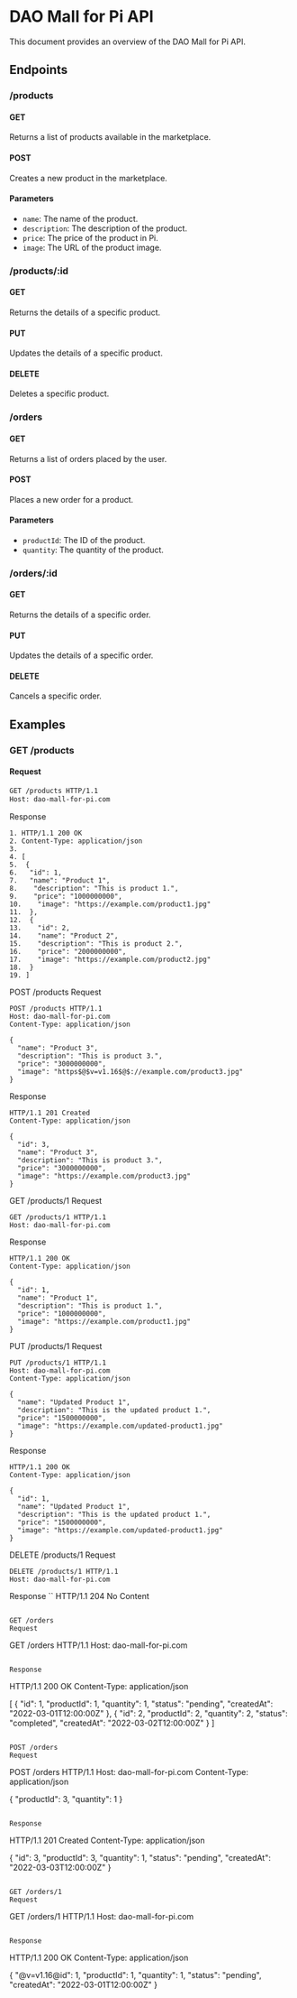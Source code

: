 # DAO Mall for Pi API

This document provides an overview of the DAO Mall for Pi API.

## Endpoints

### /products

#### GET

Returns a list of products available in the marketplace.

#### POST

Creates a new product in the marketplace.

#### Parameters

- `name`: The name of the product.
- `description`: The description of the product.
- `price`: The price of the product in Pi.
- `image`: The URL of the product image.

### /products/:id

#### GET

Returns the details of a specific product.

#### PUT

Updates the details of a specific product.

#### DELETE

Deletes a specific product.

### /orders

#### GET

Returns a list of orders placed by the user.

#### POST

Places a new order for a product.

#### Parameters

- `productId`: The ID of the product.
- `quantity`: The quantity of the product.

### /orders/:id

#### GET

Returns the details of a specific order.

#### PUT

Updates the details of a specific order.

#### DELETE

Cancels a specific order.

## Examples

### GET /products

#### Request

```bash
GET /products HTTP/1.1
Host: dao-mall-for-pi.com
```
Response
```
1. HTTP/1.1 200 OK
2. Content-Type: application/json
3. 
4. [
5.  {
6.   "id": 1,
7.   "name": "Product 1",
8.    "description": "This is product 1.",
9.    "price": "1000000000",
10.    "image": "https://example.com/product1.jpg"
11.  },
12.  {
13.    "id": 2,
14.    "name": "Product 2",
15.    "description": "This is product 2.",
16.    "price": "2000000000",
17.    "image": "https://example.com/product2.jpg"
18.  }
19. ]
```
POST /products
Request
```
POST /products HTTP/1.1
Host: dao-mall-for-pi.com
Content-Type: application/json

{
  "name": "Product 3",
  "description": "This is product 3.",
  "price": "3000000000",
  "image": "https$@$v=v1.16$@$://example.com/product3.jpg"
}
```

Response
```
HTTP/1.1 201 Created
Content-Type: application/json

{
  "id": 3,
  "name": "Product 3",
  "description": "This is product 3.",
  "price": "3000000000",
  "image": "https://example.com/product3.jpg"
}
```

GET /products/1
Request
```
GET /products/1 HTTP/1.1
Host: dao-mall-for-pi.com
```

Response
```
HTTP/1.1 200 OK
Content-Type: application/json

{
  "id": 1,
  "name": "Product 1",
  "description": "This is product 1.",
  "price": "1000000000",
  "image": "https://example.com/product1.jpg"
}
```

PUT /products/1
Request
```
PUT /products/1 HTTP/1.1
Host: dao-mall-for-pi.com
Content-Type: application/json

{
  "name": "Updated Product 1",
  "description": "This is the updated product 1.",
  "price": "1500000000",
  "image": "https://example.com/updated-product1.jpg"
}
```

Response
```
HTTP/1.1 200 OK
Content-Type: application/json

{
  "id": 1,
  "name": "Updated Product 1",
  "description": "This is the updated product 1.",
  "price": "1500000000",
  "image": "https://example.com/updated-product1.jpg"
}
```

DELETE /products/1
Request
```
DELETE /products/1 HTTP/1.1
Host: dao-mall-for-pi.com
```

Response
``
HTTP/1.1 204 No Content
```

GET /orders
Request
```
GET /orders HTTP/1.1
Host: dao-mall-for-pi.com
```

Response
```
HTTP/1.1 200 OK
Content-Type: application/json

[
  {
    "id": 1,
    "productId": 1,
    "quantity": 1,
    "status": "pending",
    "createdAt": "2022-03-01T12:00:00Z"
  },
  {
    "id": 2,
    "productId": 2,
    "quantity": 2,
    "status": "completed",
    "createdAt": "2022-03-02T12:00:00Z"
  }
]
```

POST /orders
Request
```
POST /orders HTTP/1.1
Host: dao-mall-for-pi.com
Content-Type: application/json

{
  "productId": 3,
  "quantity": 1
}
```

Response
```
HTTP/1.1 201 Created
Content-Type: application/json

{
  "id": 3,
  "productId": 3,
  "quantity": 1,
  "status": "pending",
  "createdAt": "2022-03-03T12:00:00Z"
}
```

GET /orders/1
Request
```
GET /orders/1 HTTP/1.1
Host: dao-mall-for-pi.com
```

Response
```
HTTP/1.1 200 OK
Content-Type: application/json

{
  "$@$v=v1.16$@$id": 1,
  "productId": 1,
  "quantity": 1,
  "status": "pending",
  "createdAt": "2022-03-01T12:00:00Z"
}
```
